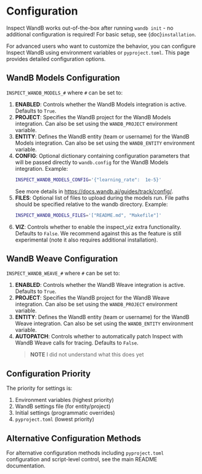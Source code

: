 # Configuration

Inspect WandB works out-of-the-box after running `wandb init` - no additional configuration is required! For basic setup, see {doc}`installation`.

For advanced users who want to customize the behavior, you can configure Inspect WandB using environment variables or `pyproject.toml`. This page provides detailed configuration options.

## WandB Models Configuration

`INSPECT_WANDB_MODELS_#` where `#` can be set to:

1. **ENABLED**: Controls whether the WandB Models integration is active. Defaults to `True`.
2. **PROJECT**: Specifies the WandB project for the WandB Models integration. Can also be set using the `WANDB_PROJECT` environment variable.
3. **ENTITY**: Defines the WandB entity (team or username) for the WandB Models integration. Can also be set using the `WANDB_ENTITY` environment variable.
4. **CONFIG**: Optional dictionary containing configuration parameters that will be passed directly to `wandb.config` for the WandB Models integration. Example: 
   ```bash
   INSPECT_WANDB_MODELS_CONFIG='{"learning_rate":  1e-5}'
   ```
   See more details in https://docs.wandb.ai/guides/track/config/.
5. **FILES**: Optional list of files to upload during the models run. File paths should be specified relative to the wandb directory. Example: 
   ```bash
   INSPECT_WANDB_MODELS_FILES='["README.md", "Makefile"]'
   ```
6. **VIZ**: Controls whether to enable the inspect_viz extra functionality. Defaults to `False`. We recommend against this as the feature is still experimental (note it also requires additional installation). 

## WandB Weave Configuration

`INSPECT_WANDB_WEAVE_#` where `#` can be set to:

1. **ENABLED**: Controls whether the WandB Weave integration is active. Defaults to `True`.
2. **PROJECT**: Specifies the WandB project for the WandB Weave integration. Can also be set using the `WANDB_PROJECT` environment variable.
3. **ENTITY**: Defines the WandB entity (team or username) for the WandB Weave integration. Can also be set using the `WANDB_ENTITY` environment variable.
4. **AUTOPATCH**: Controls whether to automatically patch Inspect with WandB Weave calls for tracing. Defaults to `False`. 
    > **NOTE** I did not understand what this does yet

## Configuration Priority

The priority for settings is:
1. Environment variables (highest priority)
2. WandB settings file (for entity/project)
3. Initial settings (programmatic overrides)
4. `pyproject.toml` (lowest priority)

## Alternative Configuration Methods

For alternative configuration methods including `pyproject.toml` configuration and script-level control, see the main README documentation.